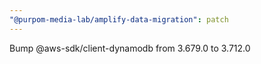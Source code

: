 ```yaml
---
"@purpom-media-lab/amplify-data-migration": patch
---
```


Bump @aws-sdk/client-dynamodb from 3.679.0 to 3.712.0
